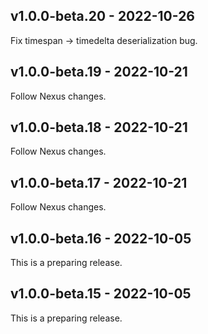 ## v1.0.0-beta.20 - 2022-10-26

Fix timespan -> timedelta deserialization bug.

## v1.0.0-beta.19 - 2022-10-21

Follow Nexus changes.

## v1.0.0-beta.18 - 2022-10-21

Follow Nexus changes.

## v1.0.0-beta.17 - 2022-10-21

Follow Nexus changes.

## v1.0.0-beta.16 - 2022-10-05

This is a preparing release.


## v1.0.0-beta.15 - 2022-10-05

This is a preparing release.
